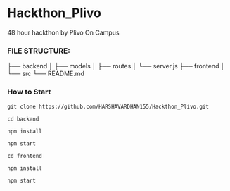 # Hackthon_Plivo
48 hour hackthon by Plivo On Campus

### FILE STRUCTURE:

├── backend
│ ├── models
│ ├── routes
│ └── server.js
├── frontend
│ └── src
└── README.md

### How to Start

```
git clone https://github.com/HARSHAVARDHAN155/Hackthon_Plivo.git

```
```
cd backend

npm install

npm start

```
```
cd frontend

npm install

npm start

```

